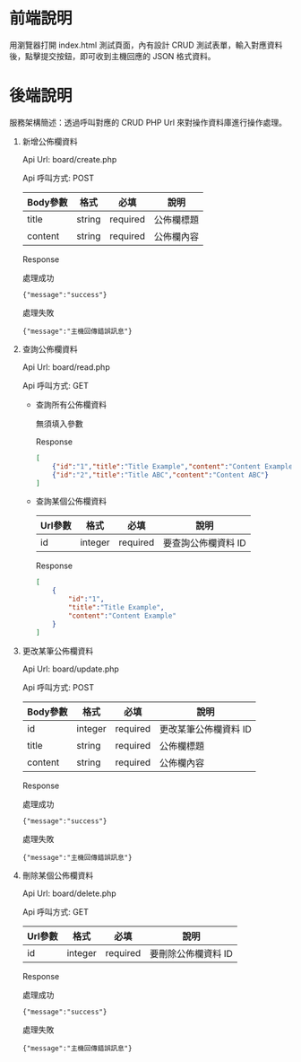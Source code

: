 # 前端說明

用瀏覽器打開 index.html 測試頁面，內有設計 CRUD 測試表單，輸入對應資料後，點擊提交按鈕，即可收到主機回應的 JSON 格式資料。


# 後端說明

服務架構簡述：透過呼叫對應的 CRUD PHP Url 來對操作資料庫進行操作處理。

1. 新增公佈欄資料

    Api Url: board/create.php

    Api 呼叫方式: POST

    |Body參數|格式|必填|說明|
    |-|-|-|-|
    |title|string|required|公佈欄標題|
    |content|string|required|公佈欄內容|

    Response
    
    處理成功
    
    `{"message":"success"}`
    
    處理失敗
    
    `{"message":"主機回傳錯誤訊息"}`
    
2. 查詢公佈欄資料
    
    Api Url: board/read.php

    Api 呼叫方式: GET
    
    - 查詢所有公佈欄資料
    
        無須填入參數
        
        Response
        
        ```json
        [
            {"id":"1","title":"Title Example","content":"Content Example"},
            {"id":"2","title":"Title ABC","content":"Content ABC"}
        ]
        ```
    
    - 查詢某個公佈欄資料
    
        |Url參數|格式|必填|說明|
        |-|-|-|-|
        |id|integer|required|要查詢公佈欄資料 ID|
        
        Response
        
        ```json
        [
            {
                "id":"1",
                "title":"Title Example",
                "content":"Content Example"
            }
        ]
        ```
 
3. 更改某筆公佈欄資料

    Api Url: board/update.php

    Api 呼叫方式: POST
    
    |Body參數|格式|必填|說明|
    |-|-|-|-|
    |id|integer|required|更改某筆公佈欄資料 ID|
    |title|string|required|公佈欄標題|
    |content|string|required|公佈欄內容|
    
    Response
    
    處理成功
    
    `{"message":"success"}`
    
    處理失敗
    
    `{"message":"主機回傳錯誤訊息"}`

4. 刪除某個公佈欄資料

    Api Url: board/delete.php

    Api 呼叫方式: GET
    
    |Url參數|格式|必填|說明|
    |-|-|-|-|
    |id|integer|required|要刪除公佈欄資料 ID|
    
    Response
    
    處理成功
    
    `{"message":"success"}`
    
    處理失敗
    
    `{"message":"主機回傳錯誤訊息"}`
